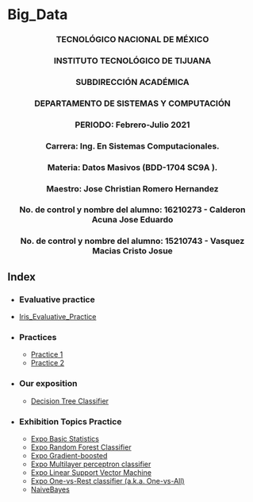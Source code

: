 # Big_Data

### <p align="center" > TECNOLÓGICO NACIONAL DE MÉXICO</p>
### <p align="center" > INSTITUTO TECNOLÓGICO DE TIJUANA</p>
### <p align="center" > SUBDIRECCIÓN ACADÉMICA </p>
### <p align="center" > DEPARTAMENTO DE SISTEMAS Y COMPUTACIÓN </p>
### <p align="center" > PERIODO: Febrero-Julio  2021</p>

###  <p align="center">  Carrera: Ing. En Sistemas Computacionales. 
### <p align="center"> Materia: 	Datos Masivos (BDD-1704 SC9A	).</p>

### <p align="center">  Maestro: Jose Christian Romero Hernandez	</p>
### <p align="center">  No. de control y nombre del alumno: 16210273 - Calderon Acuna Jose Eduardo </p>
### <p align="center">  No. de control y nombre del alumno: 15210743 - Vasquez Macias Cristo Josue</p>

## Index

* ### Evaluative practice
* [Iris_Evaluative_Practice](https://github.com/EduardoCalderon22/Big_Data/tree/Unit_2/Unit_2/Evaluation)

* ### Practices
   * [Practice 1](https://github.com/EduardoCalderon22/Big_Data/tree/Unit_2/Unit_2/Practices/Practice_1)
   * [Practice 2](https://github.com/EduardoCalderon22/Big_Data/tree/Unit_2/Unit_2/Practices/Practice_2)

* ### Our exposition
   * [Decision Tree Classifier](https://github.com/EduardoCalderon22/Big_Data/tree/Unit_2/Unit_2/Expo)
  
* ### Exhibition Topics Practice
   * [Expo Basic Statistics](https://github.com/EduardoCalderon22/Big_Data/tree/Unit_2/Unit_2/Practices/Basic_Statistics)
   * [Expo Random Forest Classifier](https://github.com/EduardoCalderon22/Big_Data/tree/Unit_2/Unit_2/Practices/Random_Forest_%20Classifier)
   * [Expo Gradient-boosted](https://github.com/EduardoCalderon22/Big_Data/tree/Unit_2/Unit_2/Practices/Gradient-boosted)
   * [Expo Multilayer perceptron classifier](https://github.com/EduardoCalderon22/Big_Data/tree/Unit_2/Unit_2/Practices/Multilayer_Perceptron_Classifier)
   * [Expo Linear Support Vector Machine](https://github.com/EduardoCalderon22/Big_Data/tree/Unit_2/Unit_2/Practices/Linear_Supoport_Vector_Machine)
   * [Expo One-vs-Rest classifier (a.k.a. One-vs-All)](https://github.com/EduardoCalderon22/Big_Data/tree/Unit_2/Unit_2/Practices/Sample_Multiclass_Classification_Data)
   * [NaiveBayes](https://github.com/EduardoCalderon22/Big_Data/tree/Unit_2/Unit_2/Practices/NaiveBayes-main)
